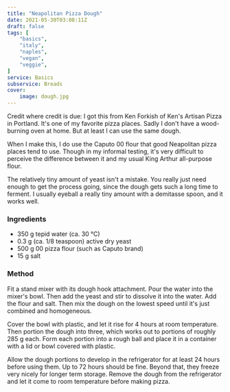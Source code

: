 ```yaml
---
title: "Neapolitan Pizza Dough"
date: 2021-05-30T03:08:11Z
draft: false
tags: [
    "basics",
    "italy",
    "naples",
    "vegan",
    "veggie",
]
service: Basics
subservice: Breads
cover:
    image: dough.jpg
---
```


Credit where credit is due: I got this from Ken Forkish of Ken's Artisan Pizza in Portland. It's one of my favorite pizza places. Sadly I don't have a wood-burning oven at home. But at least I can use the same dough.

When I make this, I do use the Caputo 00 flour that good Neapolitan pizza places tend to use. Though in my informal testing, it's very difficult to perceive the difference between it and my usual King Arthur all-purpose flour.

The relatively tiny amount of yeast isn't a mistake. You really just need enough to get the process going, since the dough gets such a long time to ferment. I usually eyeball a really tiny amount with a demitasse spoon, and it works well.

### Ingredients

* 350 g tepid water (ca. 30 °C)
* 0.3 g (ca. 1/8 teaspoon) active dry yeast
* 500 g 00 pizza flour (such as Caputo brand)
* 15 g salt

### Method

Fit a stand mixer with its dough hook attachment. Pour the water into the mixer's bowl. Then add the yeast and stir to dissolve it into the water. Add the flour and salt. Then mix the dough on the lowest speed until it's just combined and homogeneous.

Cover the bowl with plastic, and let it rise for 4 hours at room temperature. Then portion the dough into three, which works out to portions of roughly 285 g each. Form each portion into a rough ball and place it in a container with a lid or bowl covered with plastic.

Allow the dough portions to develop in the refrigerator for at least 24 hours before using them. Up to 72 hours should be fine. Beyond that, they freeze very nicely for longer term storage. Remove the dough from the refrigerator and let it come to room temperature before making pizza.
